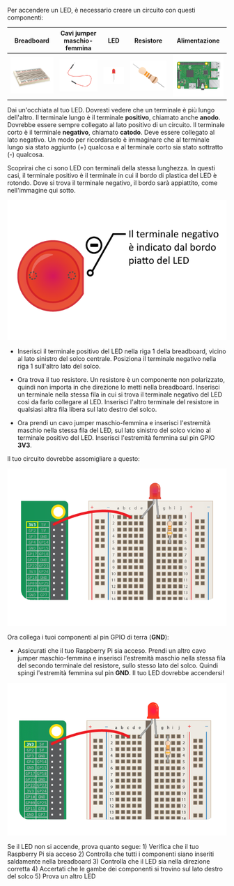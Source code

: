 Per accendere un LED, è necessario creare un circuito con questi componenti:

| Breadboard                           | Cavi jumper maschio-femmina        | LED                    | Resistore                         | Alimentazione                          |
| ------------------------------------ | ---------------------------------- | ---------------------- | --------------------------------- | -------------------------------------- |
| ![breadboard](images/breadboard.png) | ![jumper m/f](images/mfjumper.png) | ![LED](images/led.png) | ![resistore](images/resistor.png) | ![raspberrypi](images/raspberrypi.png) |

Dai un'occhiata al tuo LED. Dovresti vedere che un terminale è più lungo dell'altro. Il terminale lungo è il terminale **positivo**, chiamato anche **anodo**. Dovrebbe essere sempre collegato al lato positivo di un circuito. Il terminale corto è il terminale **negativo**, chiamato **catodo**. Deve essere collegato al lato negativo. Un modo per ricordarselo è immaginare che al terminale lungo sia stato aggiunto (+) qualcosa e al terminale corto sia stato sottratto (-) qualcosa.

Scoprirai che ci sono LED con terminali della stessa lunghezza. In questi casi, il terminale positivo è il terminale in cui il bordo di plastica del LED è rotondo. Dove si trova il terminale negativo, il bordo sarà appiattito, come nell'immagine qui sotto.

![Primo piano del LED](images/LEDcloseup.png)

+ Inserisci il terminale positivo del LED nella riga 1 della breadboard, vicino al lato sinistro del solco centrale. Posiziona il terminale negativo nella riga 1 sull'altro lato del solco.

+ Ora trova il tuo resistore. Un resistore è un componente non polarizzato, quindi non importa in che direzione lo metti nella breadboard. Inserisci un terminale nella stessa fila in cui si trova il terminale negativo del LED così da farlo collegare al LED. Inserisci l'altro terminale del resistore in qualsiasi altra fila libera sul lato destro del solco.

+ Ora prendi un cavo jumper maschio-femmina e inserisci l'estremità maschio nella stessa fila del LED, sul lato sinistro del solco vicino al terminale positivo del LED. Inserisci l'estremità femmina sul pin GPIO **3V3**.

Il tuo circuito dovrebbe assomigliare a questo:

![Circuito senza Terra](images/ground-missing.png)

Ora collega i tuoi componenti al pin GPIO di terra (**GND**):

+ Assicurati che il tuo Raspberry Pi sia acceso. Prendi un altro cavo jumper maschio-femmina e inserisci l'estremità maschio nella stessa fila del secondo terminale del resistore, sullo stesso lato del solco. Quindi spingi l'estremità femmina sul pin **GND**. Il tuo LED dovrebbe accendersi!

![Flusso di corrente del circuito](images/circuit-current-flow.gif)

Se il LED non si accende, prova quanto segue: 1) Verifica che il tuo Raspberry Pi sia acceso 2) Controlla che tutti i componenti siano inseriti saldamente nella breadboard 3) Controlla che il LED sia nella direzione corretta 4) Accertati che le gambe dei componenti si trovino sul lato destro del solco 5) Prova un altro LED

